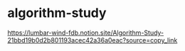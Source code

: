 # algorithm-study

https://lumbar-wind-fdb.notion.site/Algorithm-Study-21bbd19b0d2b801193acec42a36a0eac?source=copy_link
